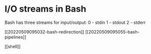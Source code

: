 # I/O streams in Bash
Bash has three streams for input/output:
	0 - stdin
	1 - stdout
	2 - stderr

[[20220509095032-bash-redirection]]
[[20220509095055-bash-pipelines]]

[[shell]]